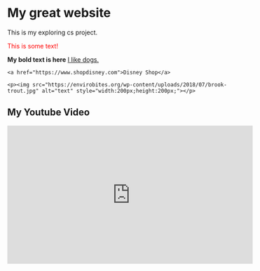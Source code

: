 <!DOCTYPE html>
<html>
 <body>
   <h1>My great website </h1>
   <p>This is my exploring cs project. </p>
  <font color="red">This is some text!</font>

   <b>My bold text is here</b>
   <u>I like dogs. </u>
   
   
    <a href="https://www.shopdisney.com">Disney Shop</a>   
   
    <p><img src="https://envirobites.org/wp-content/uploads/2018/07/brook-trout.jpg" alt="text" style="width:200px;height:200px;"></p>
 
 <h2>My Youtube Video</h2>
 <iframe width="560" height="315" src="https://www.youtube.com/embed/F_NOuFKM1h0" frameborder="0" allow="accelerometer; autoplay; encrypted-media; gyroscope; picture-in-picture" allowfullscreen></iframe> 
 
 
 
 </body>
</html>
